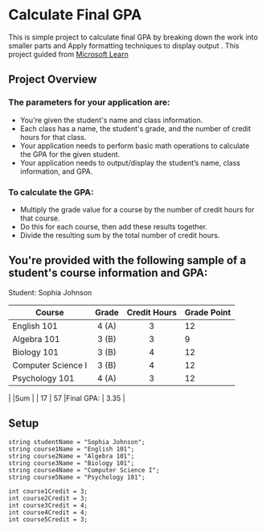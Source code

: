 # Calculate Final GPA

This is simple project to calculate final GPA by breaking down the work into smaller parts and Apply formatting techniques to display output . This project guided from [Microsoft Learn](https://learn.microsoft.com/en-us/training/modules/guided-project-calculate-final-gpa/)

## Project Overview

### The parameters for your application are:
* You're given the student's name and class information.
* Each class has a name, the student's grade, and the number of credit hours for that class.
* Your application needs to perform basic math operations to calculate the GPA for the given student.
* Your application needs to output/display the student’s name, class information, and GPA.

### To calculate the GPA:

* Multiply the grade value for a course by the number of credit hours for that course.
* Do this for each course, then add these results together.
* Divide the resulting sum by the total number of credit hours.

## You're provided with the following sample of a student's course information and GPA:

Student: Sophia Johnson

|Course | Grade | Credit Hours | Grade Point |
| --- | :---: | :---: | --- |
|English 101 | 4 (A) | 3 | 12 |
|Algebra 101 | 3 (B) | 3 | 9 |
|Biology 101 | 3 (B) | 4 | 12 |
|Computer Science I | 3 (B) | 4 | 12 |
|Psychology 101 | 4 (A) | 3 | 12 |
|
|Sum | | 17 | 57
|Final GPA: | 3.35 |

## Setup
```
string studentName = "Sophia Johnson";
string course1Name = "English 101";
string course2Name = "Algebra 101";
string course3Name = "Biology 101";
string course4Name = "Computer Science I";
string course5Name = "Psychology 101";

int course1Credit = 3;
int course2Credit = 3;
int course3Credit = 4;
int course4Credit = 4;
int course5Credit = 3;
```

